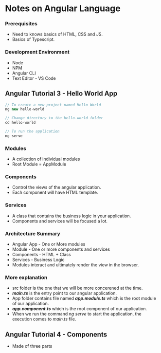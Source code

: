 # Notes on Angular Language
### Prerequisites
- Need to knows basics of HTML, CSS and JS.
- Basics of Typescript.

### Development Environment
- Node
- NPM
- Angular CLI
- Text Editor - VS Code

## Angular Tutorial 3 - Hello World App
```java
// To create a new project named Hello World
ng new hello-world

// Change directory to the hello-world folder
cd hello-world

// To run the application
ng serve
```
### Modules
- A collection of individual modules
- Root Module = AppModule

### Components
- Control the views of the angular application.
- Each component will have HTML template.

### Services
- A class that contains the business logic in your application.
- Components and services will be focused a lot.

### Architecture Summary
- Angular App -  One or More modules
- Module - One or more components and services
- Components - HTML + Class
- Services - Business Logic
- Modules interact and ultimately render the view in the browser.

### More explanation
- src folder is the one that we will be more concerened at the time.
- **_main.ts_** is the entry point to our angular application.
- App folder contains file named **_app.module.ts_** which is the root module of our application.
- **_app.component.ts_** which is the root component of our application.
- When we run the command _ng serve_ to start the application, the execution comes to _main.ts_ file.

## Angular Tutorial 4 - Components
- Made of three parts

